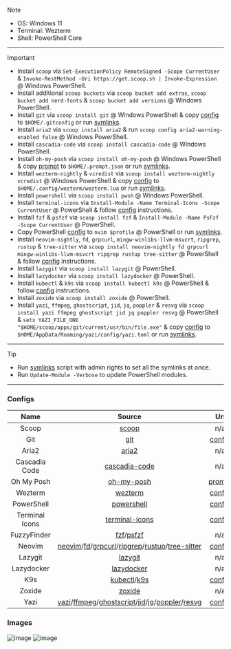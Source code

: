 > [!NOTE]
>
> - OS: Windows 11
> - Terminal: Wezterm
> - Shell: PowerShell Core

---

> [!IMPORTANT]
>
> - Install `scoop` via `Set-ExecutionPolicy RemoteSigned -Scope CurrentUser` & `Invoke-RestMethod -Uri https://get.scoop.sh | Invoke-Expression` @ Windows PowerShell.
> - Install additional `scoop buckets` via `scoop bucket add extras`, `scoop bucket add nerd-fonts` & `scoop bucket add versions` @ Windows PowerShell.
> - Install `git` via `scoop install git` @ Windows PowerShell & copy [config](https://github.com/mezdelex/WeztermPowershellCoreConfig/blob/main/.gitconfig) to `$HOME/.gitconfig` or run [symlinks](https://github.com/mezdelex/WeztermPowershellCoreConfig/blob/main/symlinks.ps1).
> - Install `aria2` via `scoop install aria2` & run `scoop config aria2-warning-enabled false` @ Windows PowerShell.
> - Install `cascadia-code` via `scoop install cascadia-code` @ Windows PowerShell.
> - Install `oh-my-posh` via `scoop install oh-my-posh` @ Windows PowerShell & copy [prompt](https://github.com/mezdelex/WeztermPowershellCoreConfig/blob/main/.prompt.json) to `$HOME/.prompt.json` or run [symlinks](https://github.com/mezdelex/WeztermPowershellCoreConfig/blob/main/symlinks.ps1).
> - Install `wezterm-nightly` & `vcredist` via `scoop install wezterm-nightly vcredist` @ Windows PowerShell & copy [config](https://github.com/mezdelex/WeztermPowershellCoreConfig/blob/main/wezterm.lua) to `$HOME/.config/wezterm/wezterm.lua` or run [symlinks](https://github.com/mezdelex/WeztermPowershellCoreConfig/blob/main/symlinks.ps1).
> - Install `powershell` via `scoop install pwsh` @ Windows PowerShell.
> - Install `terminal-icons` via `Install-Module -Name Terminal-Icons -Scope CurrentUser` @ PowerShell & follow [config](https://github.com/mezdelex/TerminalIconsConfig) instructions.
> - Install `fzf` & `psfzf` via `scoop install fzf` & `Install-Module -Name PsFzf -Scope CurrentUser` @ PowerShell.
> - Copy PowerShell [config](https://github.com/mezdelex/WeztermPowershellCoreConfig/blob/main/Microsoft.PowerShell_profile.ps1) to `nvim $profile` @ PowerShell or run [symlinks](https://github.com/mezdelex/WeztermPowershellCoreConfig/blob/main/symlinks.ps1).
> - Install `neovim-nightly`, `fd`, `grpcurl`, `mingw-winlibs-llvm-msvcrt`, `ripgrep`, `rustup` & `tree-sitter` via `scoop install neovim-nightly fd grpcurl mingw-winlibs-llvm-msvcrt ripgrep rustup tree-sitter` @ PowerShell & follow [config](https://github.com/mezdelex/NeovimConfig) instructions.
> - Install `lazygit` via `scoop install lazygit` @ PowerShell.
> - Install `lazydocker` via `scoop install lazydocker` @ PowerShell.
> - Install `kubectl` & `k9s` via `scoop install kubectl k9s` @ PowerShell & follow [config](https://github.com/mezdelex/K9sConfig) instructions.
> - Install `zoxide` via `scoop install zoxide` @ PowerShell.
> - Install `yazi`, `ffmpeg`, `ghostscript`, `jid`, `jq`, `poppler` & `resvg` via `scoop install yazi ffmpeg ghostscript jid jq poppler resvg` @ PowerShell & `setx YAZI_FILE_ONE "$HOME/scoop/apps/git/current/usr/bin/file.exe"` & copy [config](https://github.com/mezdelex/WeztermPowershellCoreConfig/blob/main/yazi.toml) to `$HOME/AppData/Roaming/yazi/config/yazi.toml` or run [symlinks](https://github.com/mezdelex/WeztermPowershellCoreConfig/blob/main/symlinks.ps1).

---

> [!TIP]
>
> - Run [symlinks](https://github.com/mezdelex/WeztermPowershellCoreConfig/blob/main/symlinks.ps1) script with admin rights to set all the symlinks at once.
> - Run `Update-Module -Verbose` to update PowerShell modules.

---

### Configs

|      Name      |                                                                                                                                                    Source                                                                                                                                                    |                                                     Uri                                                      |
| :------------: | :----------------------------------------------------------------------------------------------------------------------------------------------------------------------------------------------------------------------------------------------------------------------------------------------------------: | :----------------------------------------------------------------------------------------------------------: |
|     Scoop      |                                                                                                                                          [scoop](https://scoop.sh)                                                                                                                                           |                                                     n/a                                                      |
|      Git       |                                                                                                                                      [git](https://github.com/git/git)                                                                                                                                       |            [config](https://github.com/mezdelex/WeztermPowershellCoreConfig/blob/main/.gitconfig)            |
|     Aria2      |                                                                                                                                   [aria2](https://github.com/aria2/aria2)                                                                                                                                    |                                                     n/a                                                      |
| Cascadia Code  |                                                                                                                         [cascadia-code](https://github.com/microsoft/cascadia-code)                                                                                                                          |                                                     n/a                                                      |
|   Oh My Posh   |                                                                                                                          [oh-my-posh](https://github.com/JanDeDobbeleer/oh-my-posh)                                                                                                                          |        [prompt](https://github.com/mezdelex/WeztermPowershellCoreConfig/blob/main/.mezdelex.omp.json)        |
|    Wezterm     |                                                                                                                                  [wezterm](https://github.com/wez/wezterm)                                                                                                                                   |           [config](https://github.com/mezdelex/WeztermPowershellCoreConfig/blob/main/wezterm.lua)            |
|   PowerShell   |                                                                                                                            [powershell](https://github.com/PowerShell/PowerShell)                                                                                                                            | [config](https://github.com/mezdelex/WeztermPowershellCoreConfig/blob/main/Microsoft.PowerShell_profile.ps1) |
| Terminal Icons |                                                                                                                       [terminal-icons](https://github.com/devblackops/Terminal-Icons)                                                                                                                        |                          [config](https://github.com/mezdelex/TerminalIconsConfig)                           |
|  FuzzyFinder   |                                                                                                             [fzf](https://github.com/junegunn/fzf)/[psfzf](https://github.com/kelleyma49/PSFzf)                                                                                                              |                                                     n/a                                                      |
|     Neovim     |          [neovim](https://github.com/neovim/neovim)/[fd](https://github.com/sharkdp/fd)/[grpcurl](https://github.com/fullstorydev/grpcurl)/[ripgrep](https://github.com/BurntSushi/ripgrep)/[rustup](https://github.com/rust-lang/rustup)/[tree-sitter](https://github.com/tree-sitter/tree-sitter)          |                              [config](https://github.com/mezdelex/NeovimConfig)                              |
|    Lazygit     |                                                                                                                             [lazygit](https://github.com/jesseduffield/lazygit)                                                                                                                              |                                                     n/a                                                      |
|   Lazydocker   |                                                                                                                          [lazydocker](https://github.com/jesseduffield/lazydocker)                                                                                                                           |                                                     n/a                                                      |
|      K9s       |                                                                                                           [kubectl](https://github.com/kubernetes/kubectl)/[k9s](https://github.com/derailed/k9s)                                                                                                            |                               [config](https://github.com/mezdelex/K9sConfig)                                |
|     Zoxide     |                                                                                                                               [zoxide](https://github.com/ajeetdsouza/zoxide)                                                                                                                                |                                                     n/a                                                      |
|      Yazi      | [yazi](https://github.com/sxyazi/yazi)/[ffmpeg](https://github.com/FFmpeg/FFmpeg)/[ghostscript](https://www.ghostscript.com/)/[jid](https://github.com/simeji/jid)/[jq](https://github.com/jqlang/jq)/[poppler](https://gitlab.freedesktop.org/poppler/poppler)/[resvg](https://github.com/linebender/resvg) |            [config](https://github.com/mezdelex/WeztermPowershellCoreConfig/blob/main/yazi.toml)             |

### Images

![image](https://github.com/user-attachments/assets/727c4743-6201-4c21-9e13-1a5f92dad071)
![image](https://github.com/user-attachments/assets/d179e4e5-1aa6-41f4-bea5-468c53557012)
